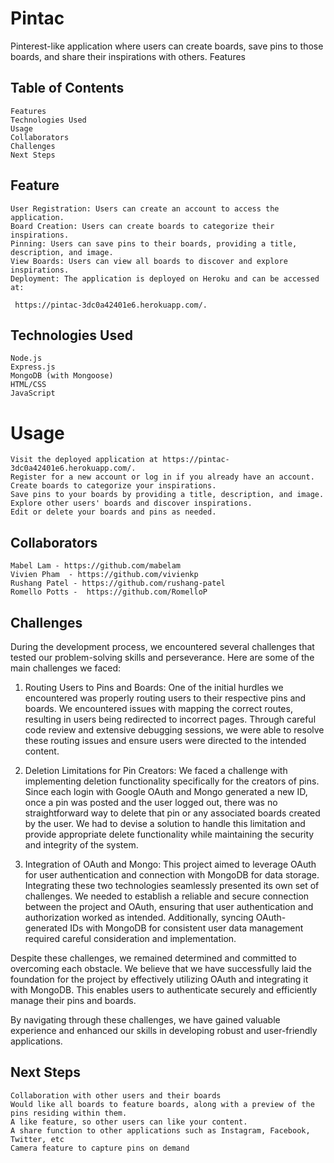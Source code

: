 # Pintac

Pinterest-like application where users can create boards, save pins to those boards, and share their inspirations with others.
Features

## Table of Contents

    Features
    Technologies Used
    Usage
    Collaborators
    Challenges
    Next Steps

## Feature

    User Registration: Users can create an account to access the application.
    Board Creation: Users can create boards to categorize their inspirations.
    Pinning: Users can save pins to their boards, providing a title, description, and image.
    View Boards: Users can view all boards to discover and explore inspirations.
    Deployment: The application is deployed on Heroku and can be accessed at:
    
     https://pintac-3dc0a42401e6.herokuapp.com/.

## Technologies Used

    Node.js
    Express.js
    MongoDB (with Mongoose)
    HTML/CSS
    JavaScript

# Usage

    Visit the deployed application at https://pintac-3dc0a42401e6.herokuapp.com/.
    Register for a new account or log in if you already have an account.
    Create boards to categorize your inspirations.
    Save pins to your boards by providing a title, description, and image.
    Explore other users' boards and discover inspirations.
    Edit or delete your boards and pins as needed.

## Collaborators

    Mabel Lam - https://github.com/mabelam
    Vivien Pham  - https://github.com/vivienkp
    Rushang Patel - https://github.com/rushang-patel
    Romello Potts -  https://github.com/RomelloP

## Challenges

During the development process, we encountered several challenges that tested our problem-solving skills and perseverance. Here are some of the main challenges we faced:

1. Routing Users to Pins and Boards:
   One of the initial hurdles we encountered was properly routing users to their respective pins and boards. We encountered issues with mapping the correct routes, resulting in users being redirected to incorrect pages. Through careful code review and extensive debugging sessions, we were able to resolve these routing issues and ensure users were directed to the intended content.

2. Deletion Limitations for Pin Creators:
   We faced a challenge with implementing deletion functionality specifically for the creators of pins. Since each login with Google OAuth and Mongo generated a new ID, once a pin was posted and the user logged out, there was no straightforward way to delete that pin or any associated boards created by the user. We had to devise a solution to handle this limitation and provide appropriate delete functionality while maintaining the security and integrity of the system.

3. Integration of OAuth and Mongo:
   This project aimed to leverage OAuth for user authentication and connection with MongoDB for data storage. Integrating these two technologies seamlessly presented its own set of challenges. We needed to establish a reliable and secure connection between the project and OAuth, ensuring that user authentication and authorization worked as intended. Additionally, syncing OAuth-generated IDs with MongoDB for consistent user data management required careful consideration and implementation.

Despite these challenges, we remained determined and committed to overcoming each obstacle. We believe that we have successfully laid the foundation for the project by effectively utilizing OAuth and integrating it with MongoDB. This enables users to authenticate securely and efficiently manage their pins and boards.

By navigating through these challenges, we have gained valuable experience and enhanced our skills in developing robust and user-friendly applications.

## Next Steps

    Collaboration with other users and their boards
    Would like all boards to feature boards, along with a preview of the pins residing within them.
    A like feature, so other users can like your content.
    A share function to other applications such as Instagram, Facebook, Twitter, etc
    Camera feature to capture pins on demand

#